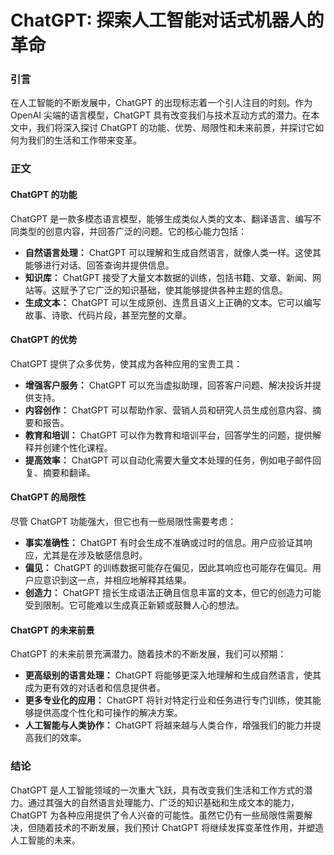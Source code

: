 # ChatGPT: 探索人工智能对话式机器人的革命

### 引言

在人工智能的不断发展中，ChatGPT 的出现标志着一个引人注目的时刻。作为 OpenAI 尖端的语言模型，ChatGPT 具有改变我们与技术互动方式的潜力。在本文中，我们将深入探讨 ChatGPT 的功能、优势、局限性和未来前景，并探讨它如何为我们的生活和工作带来变革。

### 正文

#### ChatGPT 的功能

ChatGPT 是一款多模态语言模型，能够生成类似人类的文本、翻译语言、编写不同类型的创意内容，并回答广泛的问题。它的核心能力包括：

- **自然语言处理：** ChatGPT 可以理解和生成自然语言，就像人类一样。这使其能够进行对话、回答查询并提供信息。
- **知识库：** ChatGPT 接受了大量文本数据的训练，包括书籍、文章、新闻、网站等。这赋予了它广泛的知识基础，使其能够提供各种主题的信息。
- **生成文本：** ChatGPT 可以生成原创、连贯且语义上正确的文本。它可以编写故事、诗歌、代码片段，甚至完整的文章。

#### ChatGPT 的优势

ChatGPT 提供了众多优势，使其成为各种应用的宝贵工具：

- **增强客户服务：** ChatGPT 可以充当虚拟助理，回答客户问题、解决投诉并提供支持。
- **内容创作：** ChatGPT 可以帮助作家、营销人员和研究人员生成创意内容、摘要和报告。
- **教育和培训：** ChatGPT 可以作为教育和培训平台，回答学生的问题，提供解释并创建个性化课程。
- **提高效率：** ChatGPT 可以自动化需要大量文本处理的任务，例如电子邮件回复、摘要和翻译。

#### ChatGPT 的局限性

尽管 ChatGPT 功能强大，但它也有一些局限性需要考虑：

- **事实准确性：** ChatGPT 有时会生成不准确或过时的信息。用户应验证其响应，尤其是在涉及敏感信息时。
- **偏见：** ChatGPT 的训练数据可能存在偏见，因此其响应也可能存在偏见。用户应意识到这一点，并相应地解释其结果。
- **创造力：** ChatGPT 擅长生成语法正确且信息丰富的文本，但它的创造力可能受到限制。它可能难以生成真正新颖或鼓舞人心的想法。

#### ChatGPT 的未来前景

ChatGPT 的未来前景充满潜力。随着技术的不断发展，我们可以预期：

- **更高级别的语言处理：** ChatGPT 将能够更深入地理解和生成自然语言，使其成为更有效的对话者和信息提供者。
- **更多专业化的应用：** ChatGPT 将针对特定行业和任务进行专门训练，使其能够提供高度个性化和可操作的解决方案。
- **人工智能与人类协作：** ChatGPT 将越来越与人类合作，增强我们的能力并提高我们的效率。

### 结论

ChatGPT 是人工智能领域的一次重大飞跃，具有改变我们生活和工作方式的潜力。通过其强大的自然语言处理能力、广泛的知识基础和生成文本的能力，ChatGPT 为各种应用提供了令人兴奋的可能性。虽然它仍有一些局限性需要解决，但随着技术的不断发展，我们预计 ChatGPT 将继续发挥变革性作用，并塑造人工智能的未来。
